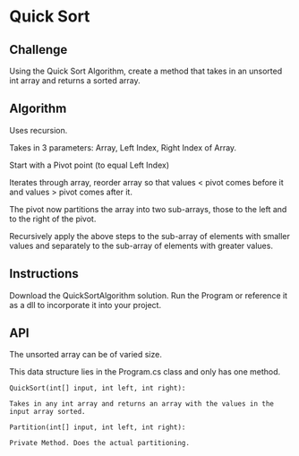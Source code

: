 # Quick Sort

## Challenge

Using the Quick Sort Algorithm, create a method that takes in an unsorted int array and returns a sorted array.

## Algorithm

Uses recursion.

Takes in 3 parameters: Array, Left Index, Right Index of Array.

Start with a Pivot point (to equal Left Index)

Iterates through array, reorder array so that values < pivot comes before it and values > pivot comes after it.

The pivot now partitions the array into two sub-arrays, those to the left and to the right of the pivot.

Recursively apply the above steps to the sub-array of elements with smaller values and separately to the sub-array of elements with greater values.

## Instructions

Download the QuickSortAlgorithm solution. Run the Program or reference it as a dll to incorporate it into your project. 


## API

The unsorted array can be of varied size.

This data structure lies in the Program.cs class and only has one method.

    QuickSort(int[] input, int left, int right):

    Takes in any int array and returns an array with the values in the input array sorted.

    Partition(int[] input, int left, int right):

    Private Method. Does the actual partitioning.